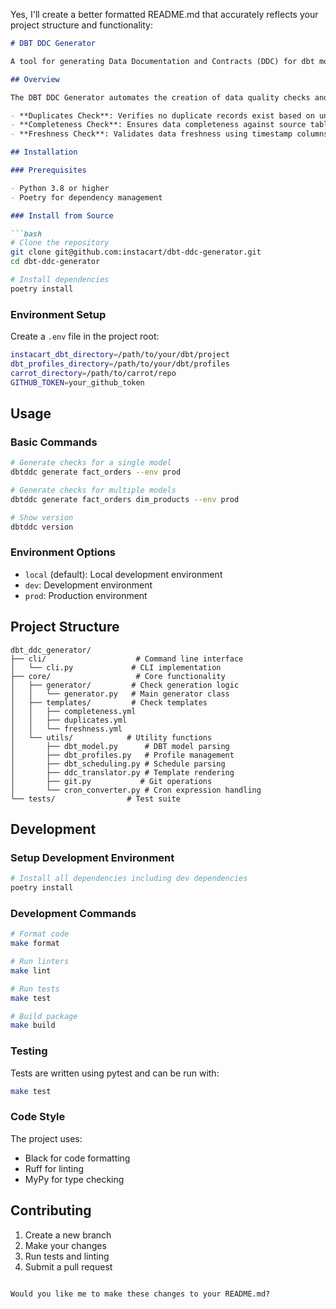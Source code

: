 



Yes, I'll create a better formatted README.md that accurately reflects your project structure and functionality:

```markdown
# DBT DDC Generator

A tool for generating Data Documentation and Contracts (DDC) for dbt models.

## Overview

The DBT DDC Generator automates the creation of data quality checks and documentation for your dbt models. It generates three types of checks:

- **Duplicates Check**: Verifies no duplicate records exist based on unique key
- **Completeness Check**: Ensures data completeness against source tables
- **Freshness Check**: Validates data freshness using timestamp columns

## Installation

### Prerequisites

- Python 3.8 or higher
- Poetry for dependency management

### Install from Source

```bash
# Clone the repository
git clone git@github.com:instacart/dbt-ddc-generator.git
cd dbt-ddc-generator

# Install dependencies
poetry install
```

### Environment Setup

Create a `.env` file in the project root:

```bash
instacart_dbt_directory=/path/to/your/dbt/project
dbt_profiles_directory=/path/to/your/dbt/profiles
carrot_directory=/path/to/carrot/repo
GITHUB_TOKEN=your_github_token
```

## Usage

### Basic Commands

```bash
# Generate checks for a single model
dbtddc generate fact_orders --env prod

# Generate checks for multiple models
dbtddc generate fact_orders dim_products --env prod

# Show version
dbtddc version
```

### Environment Options

- `local` (default): Local development environment
- `dev`: Development environment
- `prod`: Production environment

## Project Structure

```
dbt_ddc_generator/
├── cli/                    # Command line interface
│   └── cli.py             # CLI implementation
├── core/                   # Core functionality
│   ├── generator/         # Check generation logic
│   │   └── generator.py   # Main generator class
│   ├── templates/         # Check templates
│   │   ├── completeness.yml
│   │   ├── duplicates.yml
│   │   └── freshness.yml
│   └── utils/            # Utility functions
│       ├── dbt_model.py      # DBT model parsing
│       ├── dbt_profiles.py   # Profile management
│       ├── dbt_scheduling.py # Schedule parsing
│       ├── ddc_translator.py # Template rendering
│       ├── git.py           # Git operations
│       └── cron_converter.py # Cron expression handling
└── tests/                # Test suite
```

## Development

### Setup Development Environment

```bash
# Install all dependencies including dev dependencies
poetry install
```

### Development Commands

```bash
# Format code
make format

# Run linters
make lint

# Run tests
make test

# Build package
make build
```

### Testing

Tests are written using pytest and can be run with:

```bash
make test
```

### Code Style

The project uses:
- Black for code formatting
- Ruff for linting
- MyPy for type checking

## Contributing

1. Create a new branch
2. Make your changes
3. Run tests and linting
4. Submit a pull request
```

Would you like me to make these changes to your README.md?
